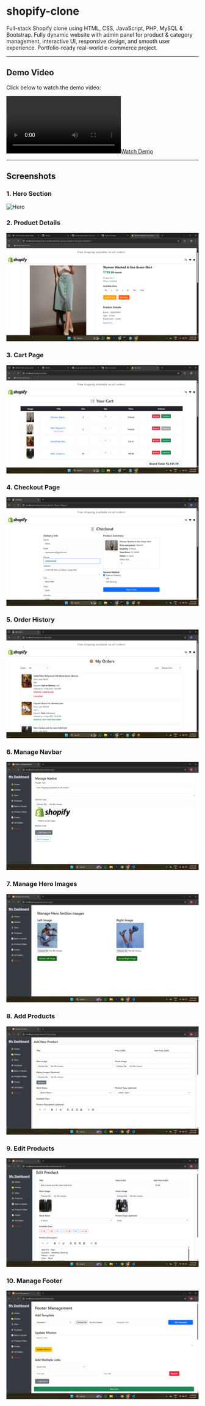 # shopify-clone

Full-stack Shopify clone using HTML, CSS, JavaScript, PHP, MySQL & Bootstrap. Fully dynamic website with admin panel for product & category management, interactive UI, responsive design, and smooth user experience. Portfolio-ready real-world e-commerce project.

---

## Demo Video
Click below to watch the demo video:

[![Watch Demo](screenshots/shopify-demo.mp4)](screenshots/shopify-demo.mp4)

---

## Screenshots

### 1. Hero Section
![Hero](screenshots/hero.png)

### 2. Product Details
![Product Details](screenshots/product-details.png)

### 3. Cart Page
![Cart](screenshots/cart.png)

### 4. Checkout Page
![Checkout](screenshots/checkout.png)

### 5. Order History
![Order History](screenshots/order-history.png)

### 6. Manage Navbar
![Manage Navbar](screenshots/manage-navbar.png)

### 7. Manage Hero Images
![Manage Hero Images](screenshots/manage-hero-images.png)

### 8. Add Products
![Add Products](screenshots/add-products.png)

### 9. Edit Products
![Edit Products](screenshots/edit-products.png)

### 10. Manage Footer
![Manage Footer](screenshots/manage-footer.png)
